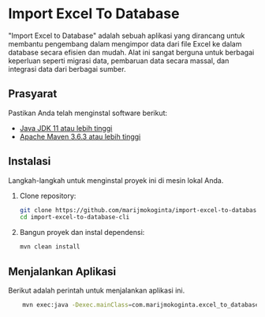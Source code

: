 # Import Excel To Database

"Import Excel to Database" adalah sebuah aplikasi yang dirancang untuk membantu pengembang dalam mengimpor data dari file Excel ke dalam database secara efisien dan mudah. Alat ini sangat berguna untuk berbagai keperluan seperti migrasi data, pembaruan data secara massal, dan integrasi data dari berbagai sumber.

## Prasyarat

Pastikan Anda telah menginstal software berikut:

- [Java JDK 11 atau lebih tinggi](https://www.oracle.com/java/technologies/javase-downloads.html)
- [Apache Maven 3.6.3 atau lebih tinggi](https://maven.apache.org/download.cgi)

## Instalasi

Langkah-langkah untuk menginstal proyek ini di mesin lokal Anda.

1. Clone repository:

    ```bash
    git clone https://github.com/marijmokoginta/import-excel-to-database-cli.git
    cd import-excel-to-database-cli
    ```

2. Bangun proyek dan instal dependensi:

    ```bash
    mvn clean install
    ```

## Menjalankan Aplikasi

Berikut adalah perintah untuk menjalankan aplikasi ini.
```bash
    mvn exec:java -Dexec.mainClass=com.marijmokoginta.excel_to_database.ImportExcelProjectApplication
```
